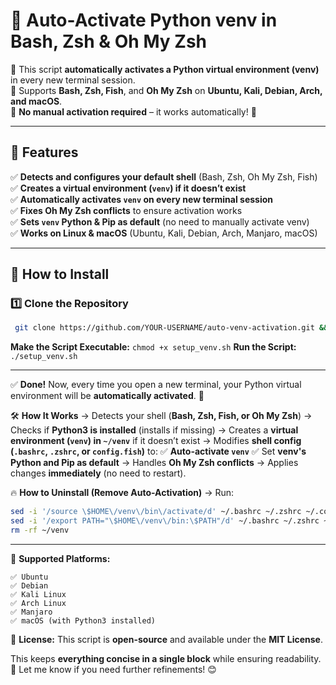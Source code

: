 # 🐍 Auto-Activate Python venv in Bash, Zsh & Oh My Zsh

🔹 This script **automatically activates a Python virtual environment (venv)** in every new terminal session.  
🔹 Supports **Bash, Zsh, Fish**, and **Oh My Zsh** on **Ubuntu, Kali, Debian, Arch, and macOS**.  
🔹 **No manual activation required** – it works automatically! 🚀  

---

## 🚀 Features
✅ **Detects and configures your default shell** (Bash, Zsh, Oh My Zsh, Fish)  
✅ **Creates a virtual environment (`venv`) if it doesn’t exist**  
✅ **Automatically activates `venv` on every new terminal session**  
✅ **Fixes Oh My Zsh conflicts** to ensure activation works  
✅ **Sets `venv` Python & Pip as default** (no need to manually activate venv)  
✅ **Works on Linux & macOS** (Ubuntu, Kali, Debian, Arch, Manjaro, macOS)  

---

## 🔹 How to Install
### **1️⃣ Clone the Repository**
```bash
 git clone https://github.com/YOUR-USERNAME/auto-venv-activation.git && cd auto-venv-activation
```
**Make the Script Executable:**
```chmod +x setup_venv.sh```
**Run the Script:** 
```./setup_venv.sh```

---


✅ **Done!** Now, every time you open a new terminal, your Python virtual environment will be **automatically activated**. 🎉  

🛠️ **How It Works** → Detects your shell (**Bash, Zsh, Fish, or Oh My Zsh**) → Checks if **Python3 is installed** (installs if missing) → Creates a **virtual environment (`venv`) in `~/venv`** if it doesn’t exist → Modifies **shell config (`.bashrc`, `.zshrc`, or `config.fish`)** to: ✅ **Auto-activate `venv`** ✅ Set **venv's Python and Pip as default** → Handles **Oh My Zsh conflicts** → Applies changes **immediately** (no need to restart).  

🔥 **How to Uninstall (Remove Auto-Activation)** → Run:  
```bash
sed -i '/source \$HOME\/venv\/bin\/activate/d' ~/.bashrc ~/.zshrc ~/.config/fish/config.fish 2>/dev/null && \
sed -i '/export PATH="\$HOME\/venv\/bin:\$PATH"/d' ~/.bashrc ~/.zshrc ~/.config/fish/config.fish 2>/dev/null && \
rm -rf ~/venv
```

---

🎯 **Supported Platforms:** <br>

`✅ Ubuntu` <br>
`✅ Debian` <br>
`✅ Kali Linux` <br>
`✅ Arch Linux` <br>
`✅ Manjaro` <br>
`✅ macOS (with Python3 installed)`  <br>

📜 **License:** This script is **open-source** and available under the **MIT License**.


This keeps **everything concise in a single block** while ensuring readability. 🚀 Let me know if you need further refinements! 😊
